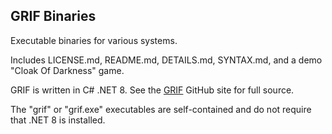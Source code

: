 ## GRIF Binaries

Executable binaries for various systems.

Includes LICENSE.md, README.md, DETAILS.md, SYNTAX.md, and a demo "Cloak Of Darkness" game.

GRIF is written in C# .NET 8. See the [GRIF](https://github.com/BakkerGames/GRIF) GitHub site for full source.

The "grif" or "grif.exe" executables are self-contained and do not require that .NET 8 is installed.